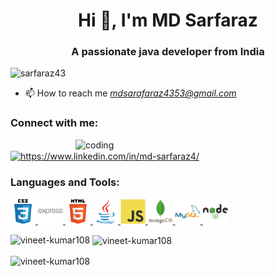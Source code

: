 <h1 align="center">Hi 👋, I'm MD Sarfaraz</h1>
<h3 align="center">A passionate java developer from India</h3>

<p align="left"> <img src="https://komarev.com/ghpvc/?username=sarafaraz43&label=Profile%20views&color=0e75b6&style=flat" alt="sarfaraz43" /> </p>

- 📫 How to reach me *mdsarafaraz4353@gmail.com*



<h3 align="left">Connect with me:</h3>
<img align="right" alt="coding" width="400" src="https://github.com/vineet-kumar108/vineet-kumar108/assets/121636147/af7769df-3ec2-4cdb-890e-434ea327c977.gif"
<p align="left">
<a href="https://www.linkedin.com/in/md-sarfaraz4/" target="blank"><img align="center" src="https://raw.githubusercontent.com/rahuldkjain/github-profile-readme-generator/master/src/images/icons/Social/linked-in-alt.svg" alt="https://www.linkedin.com/in/md-sarfaraz4/" height="30" width="40" /></a>
</p>

<h3 align="left">Languages and Tools:</h3>
<p align="left"> <a href="https://www.w3schools.com/css/" target="_blank" rel="noreferrer"> <img src="https://raw.githubusercontent.com/devicons/devicon/master/icons/css3/css3-original-wordmark.svg" alt="css3" width="40" height="40"/> </a> <a href="https://expressjs.com" target="_blank" rel="noreferrer"> <img src="https://raw.githubusercontent.com/devicons/devicon/master/icons/express/express-original-wordmark.svg" alt="express" width="40" height="40"/> </a> <a href="https://www.w3.org/html/" target="_blank" rel="noreferrer"> <img src="https://raw.githubusercontent.com/devicons/devicon/master/icons/html5/html5-original-wordmark.svg" alt="html5" width="40" height="40"/> </a> <a href="https://www.java.com" target="_blank" rel="noreferrer"> <img src="https://raw.githubusercontent.com/devicons/devicon/master/icons/java/java-original.svg" alt="java" width="40" height="40"/> </a> <a href="https://developer.mozilla.org/en-US/docs/Web/JavaScript" target="_blank" rel="noreferrer"> <img src="https://raw.githubusercontent.com/devicons/devicon/master/icons/javascript/javascript-original.svg" alt="javascript" width="40" height="40"/> </a> <a href="https://www.mongodb.com/" target="_blank" rel="noreferrer"> <img src="https://raw.githubusercontent.com/devicons/devicon/master/icons/mongodb/mongodb-original-wordmark.svg" alt="mongodb" width="40" height="40"/> </a> <a href="https://www.mysql.com/" target="_blank" rel="noreferrer"> <img src="https://raw.githubusercontent.com/devicons/devicon/master/icons/mysql/mysql-original-wordmark.svg" alt="mysql" width="40" height="40"/> </a> <a href="https://nodejs.org" target="_blank" rel="noreferrer"> <img src="https://raw.githubusercontent.com/devicons/devicon/master/icons/nodejs/nodejs-original-wordmark.svg" alt="nodejs" width="40" height="40"/> </a> </a> </p>

<p><img align="left" src="https://github-readme-stats.vercel.app/api/top-langs?username=vineet-kumar108&show_icons=true&locale=en&layout=compact" alt="vineet-kumar108" /></p>

<p>&nbsp;<img align="center" src="https://github-readme-stats.vercel.app/api?username=vineet-kumar108&show_icons=true&locale=en" alt="vineet-kumar108" /></p>

<p><img align="center" src="https://github-readme-streak-stats.herokuapp.com/?user=vineet-kumar108&" alt="vineet-kumar108" /></p>
